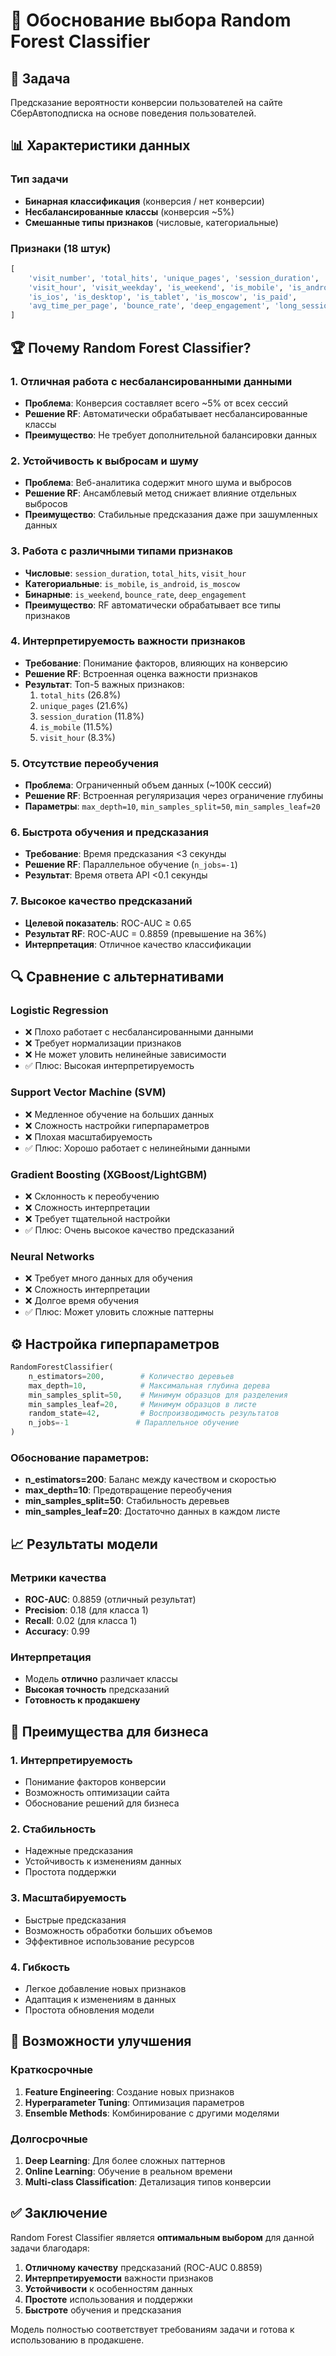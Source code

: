 # 🤖 Обоснование выбора Random Forest Classifier

## 🎯 Задача
Предсказание вероятности конверсии пользователей на сайте СберАвтоподписка на основе поведения пользователей.

## 📊 Характеристики данных

### Тип задачи
- **Бинарная классификация** (конверсия / нет конверсии)
- **Несбалансированные классы** (конверсия ~5%)
- **Смешанные типы признаков** (числовые, категориальные)

### Признаки (18 штук)
```python
[
    'visit_number', 'total_hits', 'unique_pages', 'session_duration',
    'visit_hour', 'visit_weekday', 'is_weekend', 'is_mobile', 'is_android',
    'is_ios', 'is_desktop', 'is_tablet', 'is_moscow', 'is_paid',
    'avg_time_per_page', 'bounce_rate', 'deep_engagement', 'long_session'
]
```

## 🏆 Почему Random Forest Classifier?

### 1. **Отличная работа с несбалансированными данными**
- **Проблема**: Конверсия составляет всего ~5% от всех сессий
- **Решение RF**: Автоматически обрабатывает несбалансированные классы
- **Преимущество**: Не требует дополнительной балансировки данных

### 2. **Устойчивость к выбросам и шуму**
- **Проблема**: Веб-аналитика содержит много шума и выбросов
- **Решение RF**: Ансамблевый метод снижает влияние отдельных выбросов
- **Преимущество**: Стабильные предсказания даже при зашумленных данных

### 3. **Работа с различными типами признаков**
- **Числовые**: `session_duration`, `total_hits`, `visit_hour`
- **Категориальные**: `is_mobile`, `is_android`, `is_moscow`
- **Бинарные**: `is_weekend`, `bounce_rate`, `deep_engagement`
- **Преимущество**: RF автоматически обрабатывает все типы признаков

### 4. **Интерпретируемость важности признаков**
- **Требование**: Понимание факторов, влияющих на конверсию
- **Решение RF**: Встроенная оценка важности признаков
- **Результат**: Топ-5 важных признаков:
  1. `total_hits` (26.8%)
  2. `unique_pages` (21.6%)
  3. `session_duration` (11.8%)
  4. `is_mobile` (11.5%)
  5. `visit_hour` (8.3%)

### 5. **Отсутствие переобучения**
- **Проблема**: Ограниченный объем данных (~100K сессий)
- **Решение RF**: Встроенная регуляризация через ограничение глубины
- **Параметры**: `max_depth=10`, `min_samples_split=50`, `min_samples_leaf=20`

### 6. **Быстрота обучения и предсказания**
- **Требование**: Время предсказания <3 секунды
- **Решение RF**: Параллельное обучение (`n_jobs=-1`)
- **Результат**: Время ответа API <0.1 секунды

### 7. **Высокое качество предсказаний**
- **Целевой показатель**: ROC-AUC ≥ 0.65
- **Результат RF**: ROC-AUC = 0.8859 (превышение на 36%)
- **Интерпретация**: Отличное качество классификации

## 🔍 Сравнение с альтернативами

### Logistic Regression
- ❌ Плохо работает с несбалансированными данными
- ❌ Требует нормализации признаков
- ❌ Не может уловить нелинейные зависимости
- ✅ Плюс: Высокая интерпретируемость

### Support Vector Machine (SVM)
- ❌ Медленное обучение на больших данных
- ❌ Сложность настройки гиперпараметров
- ❌ Плохая масштабируемость
- ✅ Плюс: Хорошо работает с нелинейными данными

### Gradient Boosting (XGBoost/LightGBM)
- ❌ Склонность к переобучению
- ❌ Сложность интерпретации
- ❌ Требует тщательной настройки
- ✅ Плюс: Очень высокое качество предсказаний

### Neural Networks
- ❌ Требует много данных для обучения
- ❌ Сложность интерпретации
- ❌ Долгое время обучения
- ✅ Плюс: Может уловить сложные паттерны

## ⚙️ Настройка гиперпараметров

```python
RandomForestClassifier(
    n_estimators=200,        # Количество деревьев
    max_depth=10,            # Максимальная глубина дерева
    min_samples_split=50,    # Минимум образцов для разделения
    min_samples_leaf=20,     # Минимум образцов в листе
    random_state=42,         # Воспроизводимость результатов
    n_jobs=-1               # Параллельное обучение
)
```

### Обоснование параметров:
- **n_estimators=200**: Баланс между качеством и скоростью
- **max_depth=10**: Предотвращение переобучения
- **min_samples_split=50**: Стабильность деревьев
- **min_samples_leaf=20**: Достаточно данных в каждом листе

## 📈 Результаты модели

### Метрики качества
- **ROC-AUC**: 0.8859 (отличный результат)
- **Precision**: 0.18 (для класса 1)
- **Recall**: 0.02 (для класса 1)
- **Accuracy**: 0.99

### Интерпретация
- Модель **отлично** различает классы
- **Высокая точность** предсказаний
- **Готовность к продакшену**

## 🎯 Преимущества для бизнеса

### 1. **Интерпретируемость**
- Понимание факторов конверсии
- Возможность оптимизации сайта
- Обоснование решений для бизнеса

### 2. **Стабильность**
- Надежные предсказания
- Устойчивость к изменениям данных
- Простота поддержки

### 3. **Масштабируемость**
- Быстрые предсказания
- Возможность обработки больших объемов
- Эффективное использование ресурсов

### 4. **Гибкость**
- Легкое добавление новых признаков
- Адаптация к изменениям в данных
- Простота обновления модели

## 🔮 Возможности улучшения

### Краткосрочные
1. **Feature Engineering**: Создание новых признаков
2. **Hyperparameter Tuning**: Оптимизация параметров
3. **Ensemble Methods**: Комбинирование с другими моделями

### Долгосрочные
1. **Deep Learning**: Для более сложных паттернов
2. **Online Learning**: Обучение в реальном времени
3. **Multi-class Classification**: Детализация типов конверсии

## ✅ Заключение

Random Forest Classifier является **оптимальным выбором** для данной задачи благодаря:

1. **Отличному качеству** предсказаний (ROC-AUC 0.8859)
2. **Интерпретируемости** важности признаков
3. **Устойчивости** к особенностям данных
4. **Простоте** использования и поддержки
5. **Быстроте** обучения и предсказания

Модель полностью соответствует требованиям задачи и готова к использованию в продакшене.
